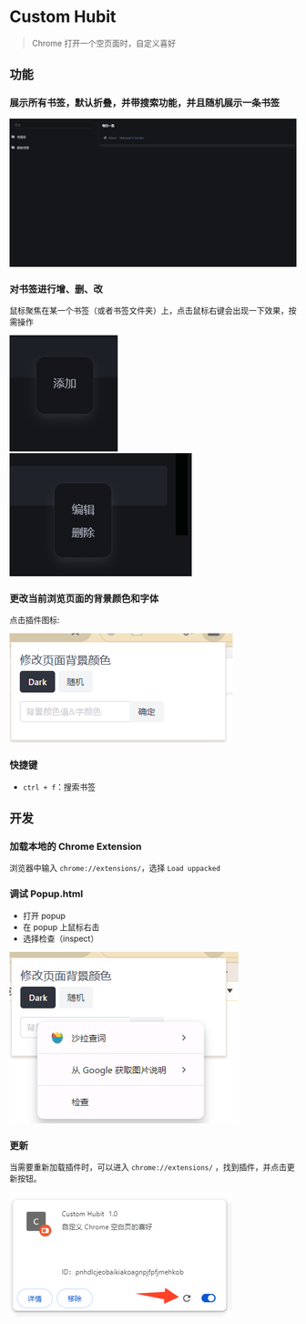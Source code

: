 # Custom Hubit

> Chrome 打开一个空页面时，自定义喜好

## 功能
### 展示所有书签，默认折叠，并带搜索功能，并且随机展示一条书签

![reload](./docs/introl.png)

### 对书签进行增、删、改

鼠标聚焦在某一个书签（或者书签文件夹）上，点击鼠标右键会出现一下效果，按需操作

![reload](./docs/operation-add.png)
![reload](./docs/operation-edit.png)


### 更改当前浏览页面的背景颜色和字体

点击插件图标:

![alt text](./docs/popup.png)

### 快捷键

- `ctrl + f`：搜索书签

## 开发

### 加载本地的 Chrome Extension

浏览器中输入 `chrome://extensions/`，选择 `Load uppacked`

### 调试 Popup.html

- 打开 popup
- 在 popup 上鼠标右击
- 选择检查（inspect）

![inspect](./docs/inspect.png)

### 更新
当需要重新加载插件时，可以进入 `chrome://extensions/` ，找到插件，并点击更新按钮。

![reload](./docs/reload.png)